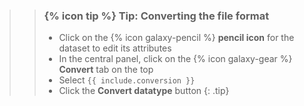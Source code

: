 >
>    > ### {% icon tip %} Tip: Converting the file format
>    > * Click on the {% icon galaxy-pencil %} **pencil icon** for the dataset to edit its attributes
>    > * In the central panel, click on the {% icon galaxy-gear %} **Convert** tab on the top
>    > * Select `{{ include.conversion }}`
>    > * Click the **Convert datatype** button
>    {: .tip}
>